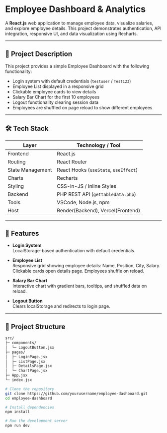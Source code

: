 # Employee Dashboard & Analytics

A **React.js** web application to manage employee data, visualize salaries, and explore employee details. This project demonstrates authentication, API integration, responsive UI, and data visualization using Recharts.

---

## 📖 Project Description

This project provides a simple Employee Dashboard with the following functionality:

- Login system with default credentials (`testuser` / `Test123`)  
- Employee List displayed in a responsive grid  
- Clickable employee cards to view details  
- Salary Bar Chart for the first 10 employees  
- Logout functionality clearing session data  
- Employees are shuffled on page reload to show different employees  

---

## 🛠 Tech Stack

| Layer            | Technology / Tool          |
|-----------------|---------------------------|
| Frontend        | React.js                  |
| Routing         | React Router              |
| State Management| React Hooks (`useState`, `useEffect`) |
| Charts          | Recharts                  |
| Styling         | CSS-in-JS / Inline Styles |
| Backend   | PHP REST API (`gettabledata.php`) |
| Tools           | VSCode, Node.js, npm      |
| Host         | Render(Backend), Vercel(Frontend)     |

---

## 🚀 Features

- **Login System**  
  LocalStorage-based authentication with default credentials.  

- **Employee List**  
  Responsive grid showing employee details: Name, Position, City, Salary.  
  Clickable cards open details page. Employees shuffle on reload.  

- **Salary Bar Chart**  
  Interactive chart with gradient bars, tooltips, and shuffled data on reload.  

- **Logout Button**  
  Clears localStorage and redirects to login page.  

---
## 📂 Project Structure

```bash
src/
├─ components/
│  └─ LogoutButton.jsx
├─ pages/
│  ├─ LoginPage.jsx
│  ├─ ListPage.jsx
│  ├─ DetailsPage.jsx
│  └─ ChartPage.jsx
├─ App.jsx
└─ index.jsx

# Clone the repository
git clone https://github.com/yourusername/employee-dashboard.git
cd employee-dashboard

# Install dependencies
npm install

# Run the development server
npm run dev

